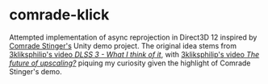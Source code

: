 # comrade-klick
Attempted implementation of async reprojection in Direct3D 12 inspired by [Comrade Stinger's](https://www.youtube.com/watch?v=VvFyOFacljg)
Unity demo project. The original idea stems from [3kliksphilip's video _DLSS 3 - What I think of it_](https://www.youtube.com/watch?v=OjPEdtd1g6I&t=539s),
with [3kliksphilip's video _The future of upscaling?_](https://youtu.be/f8piCZz0p-Y?si=wW5J-UH7uaueFEbK)
piquing my curiosity given the highlight of Comrade Stinger's demo.

